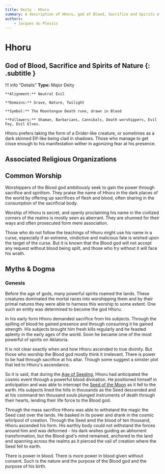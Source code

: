 ```yaml
---
title: Deity - Hhoru
summary: A description of Hhoru, god of Blood, Sacrifice and Spirits of Nature.
authors:
    - Jacques du Plessis
---
```

# Hhoru
## God of Blood, Sacrifice and Spirits of Nature {: .subtitle }

!!! info "Details"
    **Type:** Major Deity

    **Alignment:** Neutral Evil

    **Domains:** Grave, Nature, Twilight

    **Symbol:** The Moontongue Death rune, drawn in Blood

    **Followers:** Shaman, Barbarians, Cannibals, Death worshippers, Evil Fey, Evil Elves.

Hhoru prefers taking the form of a Drider-like creature, or sometimes as a dark skinned Elf-like being clad in shadows. Those who manage to get close enough to his manifestation wither in agonizing fear at his presence.

## Associated Religious Organizations

## Common Worship
Worshippers of the Blood god ambitiously seek to gain the power through sacrifice and spiritism. They praise the name of Hhoru in the dark places of the world by offering up sacrifices of flesh and blood, often sharing in the consumption of the sacrificial body.

Worship of Hhoru is secret, and openly proclaiming his name in the civilized corners of the realms is mostly seen as aberrant.  They are shunned for their ways and often prosecuted form mere association.

Those who do not follow the teachings of Hhoru might use his name in a curse, especially if an extreme, vindictive and malicious fate is wished upon the target of the curse.  But it is known that the Blood god will not accept any request without blood being spilt, and those who try without it will face his wrath.

## Myths & Dogma
### Genesis
Before the age of gods, many powerful spirits roamed the lands.  These creatures dominated the mortal races into worshipping them and by their primal natures they were able to harness this worship to some extent. One such an entity was determined to become the god Hhoru.

In his early form Hhoru demanded sacrifice from his subjects. Through the spilling of blood he gained presence and through consuming it he gained strength. His subjects brought him fresh kills regularly and he feasted aplenty in the early ages of the world.  Soon he became ome of the most powerful of spirits on Aklatoria.

It is not clear exactly when and how Hhoru ascended to true divinity.  But those who worship the Blood god mostly think it irrelevant. There is power to be had through sacrifice at his altar.  Though some suggest a sinister plot that led to Hhoru's ascendance.

So it is said, that during the [Age of Seeding](/history/ages/age_of_seeding), Hhoru had anticipated the cosmic event through a powerful blood divination. He positioned himself in anticipation and was able to intercept the [Seed of the Moon](/history/myths/seeds_of_life) as it fell to the earth.  His subjects lined the hills in thousands as the Seed descended and at his command ten thousand souls plunged instruments of death through their hearts, lending their life force to the Blood god.

Through the mass sacrifice Hhoru was able to withstand the magic the Seed cast over the lands.  He basked in its power and drank in the cosmic whirlpool of creation.  Through the Seed amd the blood of ten thousand, Hhoru ascended his form.  His earthly body could not withstand the forces around him and was deformed - his dark wishes guiding an abhorrent transformation, but the Blood god's mind remained, anchored to the land and spanning across the realms as it pierced the vail of creation where the Seed fell to earth.

There is power in blood.  There is more power in blood given without consent. Such is the nature and the purpose of the Blood god and the purpose of his birth.
